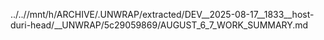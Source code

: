 ../..//mnt/h/ARCHIVE/.UNWRAP/extracted/DEV__2025-08-17__1833__host-duri-head/__UNWRAP/5c29059869/AUGUST_6_7_WORK_SUMMARY.md